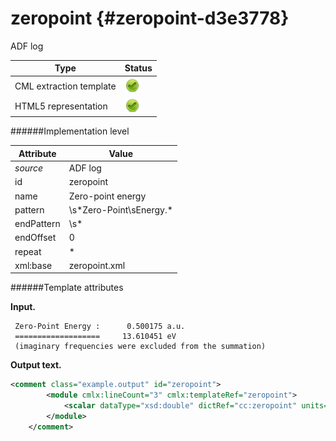 # zeropoint {#zeropoint-d3e3778}

ADF log

| Type                                                                                                                                                | Status                                                                                                                                              |
|----|----|
| CML extraction template                                                                                                                             | ![](/imgs/Total.png)                                                                                                                                |
| HTML5 representation                                                                                                                                | ![](/imgs/Total.png)                                                                                                                                |

######Implementation level

| Attribute                                                                                                                                           | Value                                                                                                                                               |
|----|----|
| *source*                                                                                                                                            | ADF log                                                                                                                                             |
| id                                                                                                                                                  | zeropoint                                                                                                                                           |
| name                                                                                                                                                | Zero-point energy                                                                                                                                   |
| pattern                                                                                                                                             | \\s\*Zero-Point\\sEnergy.\*                                                                                                                         |
| endPattern                                                                                                                                          | \\s\*                                                                                                                                               |
| endOffset                                                                                                                                           | 0                                                                                                                                                   |
| repeat                                                                                                                                              | \*                                                                                                                                                  |
| xml:base                                                                                                                                            | zeropoint.xml                                                                                                                                       |

######Template attributes

**Input.**

     Zero-Point Energy :      0.500175 a.u.
     ===================     13.610451 eV
     (imaginary frequencies were excluded from the summation) 
        

**Output text.**

```xml
<comment class="example.output" id="zeropoint"> 
        <module cmlx:lineCount="3" cmlx:templateRef="zeropoint">
            <scalar dataType="xsd:double" dictRef="cc:zeropoint" units="nonsi:electronvolt">13.610451</scalar> 
        </module>
    </comment>
```
